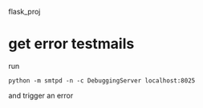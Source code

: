 flask_proj

# get error testmails
run
```
python -m smtpd -n -c DebuggingServer localhost:8025
```
and trigger an error
